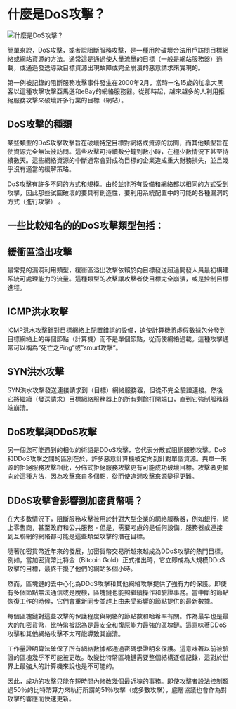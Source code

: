 # 什麼是DoS攻擊？

![什麼是DoS攻擊？](https://image.binance.vision/uploads/fhdm2QdkuZPejg3tAjRr.png)

簡單來說，DoS攻擊，或者說阻斷服務攻擊，是一種用於破壞合法用戶訪問目標網絡或網站資源的方法。通常這是通過使大量流量的目標（一般是網站服務器）過載，或通過發送導致目標資源出現故障或完全崩潰的惡意請求來實現的。

第一例被記錄的阻斷服務攻擊事件發生在2000年2月，當時一名15歲的加拿大黑客以這種攻擊攻擊亞馬遜和eBay的網絡服務器。從那時起，越來越多的人利用拒絕服務攻擊來破壞許多行業的目標（網站）。

## DoS攻擊的種類

某些類型的DoS攻擊攻擊旨在破壞特定目標對網絡或資源的訪問，而其他類型旨在使資源完全無法被訪問。這些攻擊可持續數分鐘到數小時，在極少數情況下甚至持續數天。這些網絡資源的中斷通常會對成為目標的企業造成重大財務損失，並且幾乎沒有適當的緩解策略。

DoS攻擊有許多不同的方式和規模。由於並非所有設備和網絡都以相同的方式受到攻擊，因此那些試圖破壞的要具有創造性，要利用系統配置中的可能的各種漏洞的方式（進行攻擊） 。

## 一些比較知名的的DoS攻擊類型包括：

## 緩衝區溢出攻擊

最常見的漏洞利用類型，緩衝區溢出攻擊依賴於向目標發送超過開發人員最初構建系統可處理能力的流量。這種類型的攻擊讓攻擊者使目標完全崩潰，或是控制目標進程。

## ICMP洪水攻擊

ICMP洪水攻擊針對目標網絡上配置錯誤的設備，迫使計算機將虛假數據包分發到目標網絡上的每個節點（計算機）而不是單個節點，從而使網絡過載。這種攻擊通常可以稱為“死亡之Ping“或”smurf攻擊“。

## SYN洪水攻擊

SYN洪水攻擊發送連接請求到（目標）網絡服務器，但從不完全驗證連接。然後它將繼續（發送請求）目標網絡服務器上的所有剩餘打開端口，直到它強制服務器端崩潰。

## DoS攻擊與DDoS攻擊

另一個您可能遇到的相似的術語是DDoS攻擊，它代表分散式阻斷服務攻擊。DoS和DDoS攻擊之間的區別在於，許多惡意計算機被定向到針對單個資源。與單一來源的拒絕服務攻擊相比，分佈式拒絕服務攻擊更有可能成功破壞目標。攻擊者更傾向於這種方法，因為攻擊來自多個點，從而使追溯攻擊來源變得更難。

## DDoS攻擊會影響到加密貨幣嗎？

在大多數情況下，阻斷服務攻擊被用於針對大型企業的網絡服務器，例如銀行，網上零售商，甚至政府和公共服務 - 但是，需要考慮的是任何設備，服務器或連接到互聯網的網絡都可能是這些類型攻擊的潛在目標。

隨著加密貨幣近年來的發展，加密貨幣交易所越來越成為DDoS攻擊的熱門目標。例如，當加密貨幣比特金（Bitcoin Gold）正式推出時，它立即成為大規模DDoS攻擊的目標，最終干擾了他們的網站多個小時。

然而，區塊鏈的去中心化為DDoS攻擊和其他網絡攻擊提供了強有力的保護。即使有多個節點無法通信或是脫機，區塊鏈也能夠繼續操作和驗證事務。當中斷的節點恢復工作的時候，它們會重新同步並趕上由未受影響的節點提供的最新數據。

每個區塊鏈對這些攻擊的保護程度與網絡的節點數和哈希率有關。作為最早也是最大的加密貨幣，比特幣被認為是最安全和復原能力最強的區塊鏈。這意味著DDoS攻擊和其他網絡攻擊不太可能導致其崩潰。

工作量證明算法確保了所有網絡數據都通過密碼學證明來保護。這意味著以前被驗證的區塊幾乎不可能被更改。改變比特幣區塊鏈需要整個結構逐個記錄，這對於世界上最強大的計算機來說也是不可能的。

因此，成功的攻擊只能在短時間內修改幾個最近塊的事務。即使攻擊者設法控制超過50％的比特幣算力來執行所謂的51％攻擊（或多數攻擊），底層協議也會作為對攻擊的響應而快速更新。  